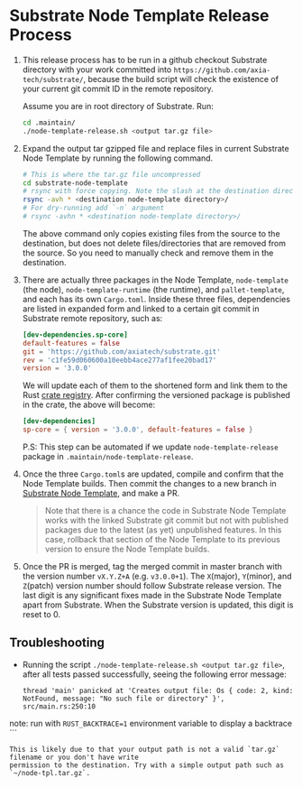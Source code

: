 # Substrate Node Template Release Process

1. This release process has to be run in a github checkout Substrate directory with your work
committed into `https://github.com/axia-tech/substrate/`, because the build script will check
the existence of your current git commit ID in the remote repository.

	Assume you are in root directory of Substrate. Run:

	```bash
	cd .maintain/
	./node-template-release.sh <output tar.gz file>
	```

2. Expand the output tar gzipped file and replace files in current Substrate Node Template
by running the following command.

	```bash
	# This is where the tar.gz file uncompressed
	cd substrate-node-template
	# rsync with force copying. Note the slash at the destination directory is important
	rsync -avh * <destination node-template directory>/
	# For dry-running add `-n` argument
	# rsync -avhn * <destination node-template directory>/
	```

	The above command only copies existing files from the source to the destination, but does not
	delete files/directories that are removed from the source. So you need to manually check and
	remove them in the destination.

3. There are actually three packages in the Node Template, `node-template` (the node),
`node-template-runtime` (the runtime), and `pallet-template`, and each has its own `Cargo.toml`.
Inside these three files, dependencies are listed in expanded form and linked to a certain git
commit in Substrate remote repository, such as:

	```toml
	[dev-dependencies.sp-core]
	default-features = false
	git = 'https://github.com/axiatech/substrate.git'
	rev = 'c1fe59d060600a10eebb4ace277af1fee20bad17'
	version = '3.0.0'
	```

	We will update each of them to the shortened form and link them to the Rust
	[crate registry](https://crates.io/). After confirming the versioned package is published in
	the crate, the above will become:

	```toml
	[dev-dependencies]
	sp-core = { version = '3.0.0', default-features = false }
	```

	P.S: This step can be automated if we update `node-template-release` package in
	`.maintain/node-template-release`.

4. Once the three `Cargo.toml`s are updated, compile and confirm that the Node Template builds. Then
commit the changes to a new branch in [Substrate Node Template](https://github.com/substrate-developer-hub/substrate-node-template), and make a PR.

	> Note that there is a chance the code in Substrate Node Template works with the linked Substrate git
	commit but not with published packages due to the latest (as yet) unpublished features. In this case,
	rollback that section of the Node Template to its previous version to ensure the Node Template builds.

5. Once the PR is merged, tag the merged commit in master branch with the version number
`vX.Y.Z+A` (e.g. `v3.0.0+1`). The `X`(major), `Y`(minor), and `Z`(patch) version number should
follow Substrate release version. The last digit is any significant fixes made in the Substrate
Node Template apart from Substrate. When the Substrate version is updated, this digit is reset to 0.

## Troubleshooting

- Running the script `./node-template-release.sh <output tar.gz file>`, after all tests passed
	successfully, seeing the following error message:

	```
	thread 'main' panicked at 'Creates output file: Os { code: 2, kind: NotFound, message: "No such file or directory" }', src/main.rs:250:10
note: run with `RUST_BACKTRACE=1` environment variable to display a backtrace
	```

	This is likely due to that your output path is not a valid `tar.gz` filename or you don't have write
	permission to the destination. Try with a simple output path such as `~/node-tpl.tar.gz`.
